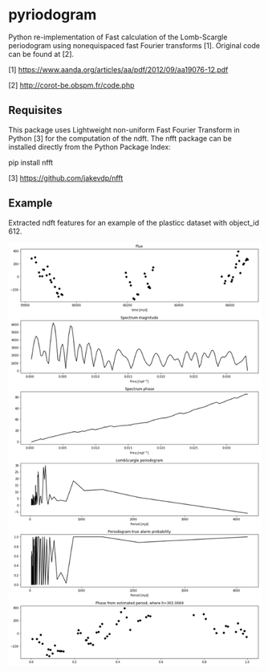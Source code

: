 # pyriodogram


Python re-implementation of Fast calculation of the Lomb-Scargle periodogram using nonequispaced fast Fourier transforms [1]. Original code can be found at [2].

[1] https://www.aanda.org/articles/aa/pdf/2012/09/aa19076-12.pdf

[2] http://corot-be.obspm.fr/code.php

## Requisites

This package uses Lightweight non-uniform Fast Fourier Transform in Python [3] for the computation of the ndft. 
The nfft package can be installed directly from the Python Package Index:

pip install nfft

[3] https://github.com/jakevdp/nfft

## Example

Extracted ndft features for an example of the plasticc dataset with object_id 612.

![Alt text](example.png?raw=true "NDFT features for plasticc dataset with object_id 612")
